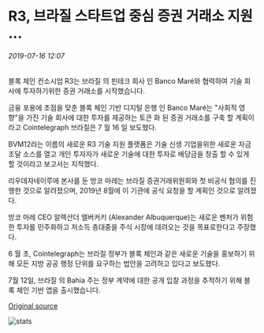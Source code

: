 # R3, 브라질 스타트업 중심 증권 거래소 지원 ...

###### 2019-07-16 12:07

블록 체인 컨소시엄 R3는 브라질 의 핀테크 회사 인 Banco Maré와 협력하여 기술 회사에 투자하기위한 증권 거래소를 시작했습니다.

금융 포용에 초점을 맞춘 블록 체인 기반 디지털 은행 인 Banco Maré는 "사회적 영향"을 가진 기술 회사에 대한 투자를 제공하는 토큰 화 된 증권 거래소를 구축 할 계획이라고 Cointelegraph 브라질은 7 월 16 일 보도했다.

BVM12라는 이름의 새로운 R3 기술 지원 플랫폼은 기술 신생 기업을위한 새로운 자금 조달 소스를 열고 개인 투자자가 새로운 기술에 대한 투자로 배당금을 창출 할 수 있게 할 것이라고 보고서는 지적했다.

리우데자네이루에 본사를 둔 방코 마레는 브라질 증권거래위원회와 첫 비공식 협의를 진행한 것으로 알려졌으며, 2019년 8월에 이 기관에 공식 요청을 할 계획인 것으로 알려졌다.

방코 마레 CEO 알렉산더 앨버커키 (Alexander Albuquerque)는 새로운 벤처가 위험한 투자를 민주화하고 저소득 층대중을 주식 시장에 데려오는 것을 목표로한다고 주장했다.

6 월 초, Cointelegraph는 브라질 정부가 블록 체인과 같은 새로운 기술을 홍보하기 위해 모든 지방 공공 행정 단위를 요구하는 법안을 고려하고 있다고 보도했다.

7월 12일, 브라질 의 Bahia 주는 정부 계약에 대한 공개 입찰 과정을 추적하기 위해 블록 체인 기반 앱을 출시했습니다.

[Original source](https://cointelegraph.com/news/r3-to-support-a-startup-focused-stock-exchange-in-brazil)

![stats](https://c.statcounter.com/11760860/0/a89fa40b/1/ "stats")